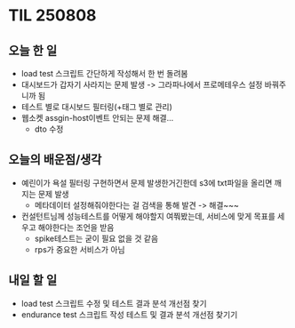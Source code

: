 # TIL 250808

## 오늘 한 일
- load test 스크립트 간단하게 작성해서 한 번 돌려봄
- 대시보드가 갑자기 사라지는 문제 발생 -> 그라파나에서 프로메테우스 설정 바꿔주니까 됨
- 테스트 별로 대시보드 필터링(+태그 별로 관리)
- 웹소켓 assgin-host이벤트 안되는 문제 해결...
    - dto 수정

## 오늘의 배운점/생각
- 예린이가 욕설 필터링 구현하면서 문제 발생한거긴한데 s3에 txt파일을 올리면 깨지는 문제 발생
    - 메타데이터 설정해줘야한다는 걸 검색을 통해 발견 -> 해결~~~
- 컨설턴트님께 성능테스트를 어떻게 해야할지 여쭤봤는데, 서비스에 맞게 목표를 세우고 해야한다는 조언을 받음
    - spike테스트는 굳이 필요 없을 것 같음
    - rps가 중요한 서비스가 아님

## 내일 할 일
- load test 스크립트 수정 및 테스트 결과 분석 개선점 찾기
- endurance test 스크립트 작성 테스트 및 결과 분석 개선점 찾기기